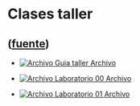 # Clases taller
([fuente](https://campus.exactas.uba.ar/course/view.php?id=991&section=10))
---
  - [![Archivo](https://campus.exactas.uba.ar/theme/image.php/magazine/core/1462913092/f/pdf) Guia taller Archivo](https://campus.exactas.uba.ar/mod/resource/view.php?id=59691)

  - [![Archivo](https://campus.exactas.uba.ar/theme/image.php/magazine/core/1462913092/f/pdf) Laboratorio 00 Archivo](https://campus.exactas.uba.ar/mod/resource/view.php?id=59692)

  - [![Archivo](https://campus.exactas.uba.ar/theme/image.php/magazine/core/1462913092/f/archive) Laboratorio 01 Archivo](https://campus.exactas.uba.ar/mod/resource/view.php?id=60119)

